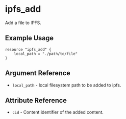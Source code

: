 # ipfs_add

Add a file to IPFS.

## Example Usage

```hcl
resource "ipfs_add" {
    local_path = "./path/to/file"
}
```

## Argument Reference


* `local_path` - local filesystem path to be added to ipfs.

## Attribute Reference

* `cid` - Content identifier of the added content.
